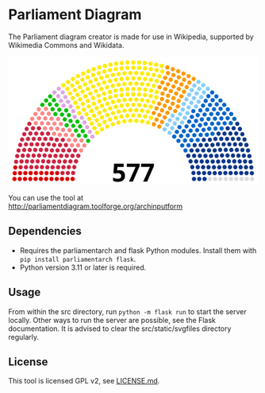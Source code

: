 # Parliament Diagram

The Parliament diagram creator is made for use in Wikipedia, supported by Wikimedia Commons and Wikidata.

![Sample image](src/static/images/AssNat_16_groupes_2022.svg)

You can use the tool at http://parliamentdiagram.toolforge.org/archinputform

## Dependencies

* Requires the parliamentarch and flask Python modules. Install them with `pip install parliamentarch flask`.
* Python version 3.11 or later is required.

## Usage

From within the src directory, run `python -m flask run` to start the server locally.
Other ways to run the server are possible, see the Flask documentation.
It is advised to clear the src/static/svgfiles directory regularly.

## License

This tool is licensed GPL v2, see [LICENSE.md](LICENSE.md).
